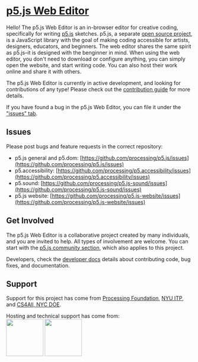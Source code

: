 # [p5.js Web Editor](https://editor.p5js.org)

Hello! The p5.js Web Editor is an in-browser editor for creative coding, specifically for writing [p5.js](https://p5js.org/) sketches. p5.js, a separate [open source project](https://github.com/processing/p5.js), is a JavaScript library with the goal of making coding accessible for artists, designers, educators, and beginners. The web editor shares the same spirit as p5.js–it is designed with the benginner in mind. When using the web editor, you don't need to download or configure anything, you can simply open the website, and start writing code. You can also host their work online and share it with others. 

The p5.js Web Editor is currently in active development, and looking for contributions of any type! Please check out the [contribution guide](https://github.com/processing/p5.js-web-editor/blob/master/.github/CONTRIBUTING.md) for more details.

If you have found a bug in the p5.js Web Editor, you can file it under the ["issues" tab](https://github.com/processing/p5.js-web-editor/issues).

## Issues

Please post bugs and feature requests in the correct repository:

* p5.js general and p5.dom: [https://github.com/processing/p5.js/issues](https://github.com/processing/p5.js/issues)
* p5.accessibility: [https://github.com/processing/p5.accessibility/issues](https://github.com/processing/p5.accessibility/issues)
* p5.sound: [https://github.com/processing/p5.js-sound/issues](https://github.com/processing/p5.js-sound/issues)
* p5.js website: [https://github.com/processing/p5.js-website/issues](https://github.com/processing/p5.js-website/issues)

## Get Involved

The p5.js Web Editor is a collaborative project created by many individuals, and you are invited to help. All types of involvement are welcome. You can start with the [p5.js community section](https://p5js.org/community), which also applies to this project. 

Developers, check the [developer docs](https://github.com/processing/p5.js-web-editor/blob/master/developer_docs/) details about contributing code, bug fixes, and documentation.

## Support

Support for this project has come from [Processing Foundation](https://processingfoundation.org/), [NYU ITP](https://tisch.nyu.edu/itp), and [CS4All, NYC DOE](http://cs4all.nyc/). 

Hosting and technical support has come from: <br />
<a href="https://www.browserstack.com/" target="_blank"><img width="100" src="https://user-images.githubusercontent.com/6063380/46976166-ab280a80-d096-11e8-983b-18dd38c8cc9b.png" /></a> <a href="https://mlab.com" target="_blank"><img width="100" src="https://user-images.githubusercontent.com/6063380/46976572-dbbc7400-d097-11e8-89fe-c7bb08ed0775.png" /></a>

